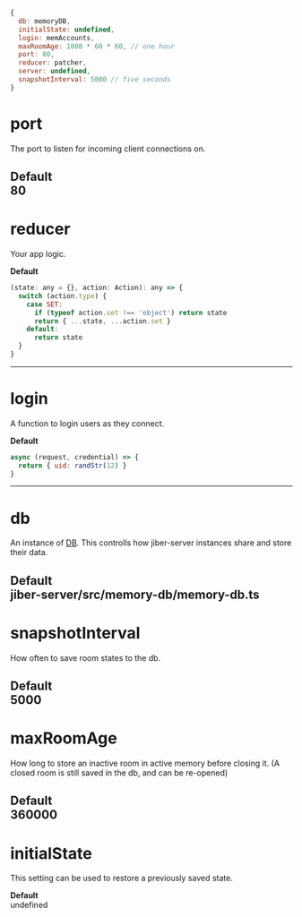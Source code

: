 ``` javascript
{
  db: memoryDB,
  initialState: undefined,
  login: memAccounts,
  maxRoomAge: 1000 * 60 * 60, // one hour
  port: 80,
  reducer: patcher,
  server: undefined,
  snapshotInterval: 5000 // five seconds
}
```

# port
The port to listen for incoming client connections on.

__Default__  
80
--------------------------------------------------------------------------------

# reducer
Your app logic.

__Default__  
``` javascript
(state: any = {}, action: Action): any => {
  switch (action.type) {
    case SET:
      if (typeof action.set !== 'object') return state
      return { ...state, ...action.set }
    default:
      return state
  }
}
```
--------------------------------------------------------------------------------

# login
A function to login users as they connect.

__Default__  
``` javascript
async (request, credential) => {
  return { uid: randStr(12) }
}
```
--------------------------------------------------------------------------------

# db
An instance of [DB](db.md). This controlls how jiber-server instances share and
store their data.

__Default__  
jiber-server/src/memory-db/memory-db.ts
--------------------------------------------------------------------------------

# snapshotInterval
How often to save room states to the db.

__Default__  
5000
--------------------------------------------------------------------------------

# maxRoomAge
How long to store an inactive room in active memory before closing it.
(A closed room is still saved in the db, and can be re-opened)

__Default__  
360000
--------------------------------------------------------------------------------

# initialState
This setting can be used to restore a previously saved state.

__Default__  
undefined
